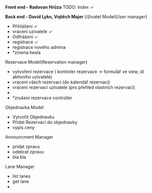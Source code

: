 **Front end - Radovan Hrůza**
TODO:
Index ✓

**Back end - David Lyko, Vojtěch Majer**
Uživatel Model(User manager)
 - Přihlášení ✓
 - vraceni uzivatele ✓
 - Odlhášení ✓
 - registrace ✓
 - registrace nového admina 
 - *zmena hesla

Rezervace Model(Reservation manager) 
 - vytvoření rezervace ( kontroler rezervace -> formulář ve view, id aktivniho uzivatele)
 - vraceni všech rezervaci (do kalendář rezervací)
 - vraceni rezervaci uzivatele (pro přehled vlastních rezervací)
 - 
 - *zrušení rezervace controller

Objednavka Model 
 - Vytvořit Objednavku
 - Přidat Rezervaci do objednavky
 - vypis ceny

Announcment Manager
 - pridat zpravu
 - odebrat zpravu
 - bla bla
 
Lane Manager
 - list lanes
 - get lane
 - 
